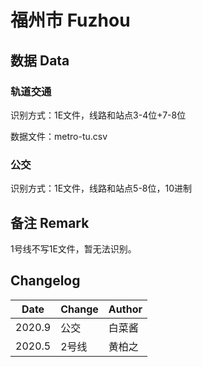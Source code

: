 # 福州市 Fuzhou

## 数据 Data

### 轨道交通

识别方式：1E文件，线路和站点3-4位+7-8位

数据文件：metro-tu.csv

### 公交

识别方式：1E文件，线路和站点5-8位，10进制

## 备注 Remark

1号线不写1E文件，暂无法识别。

## Changelog

Date | Change | Author
-----|--------|-------
2020.9 | 公交 | 白菜酱
2020.5 | 2号线 | 黄柏之
